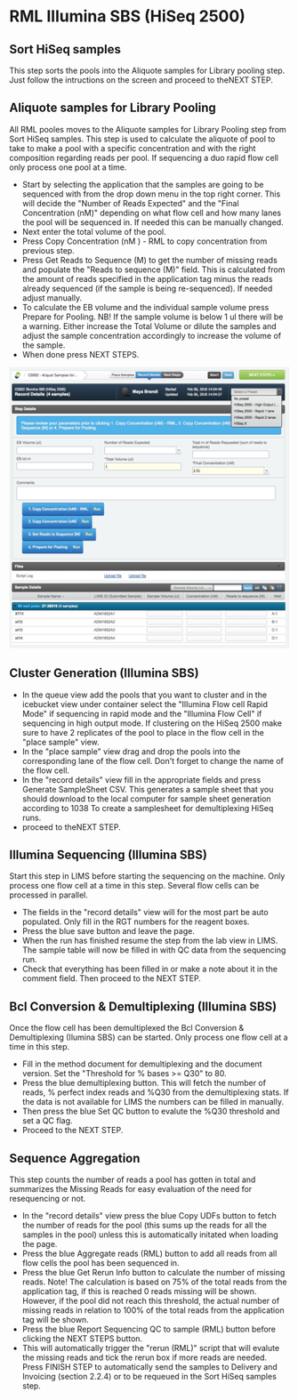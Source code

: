 

# RML Illumina SBS (HiSeq 2500)


## Sort HiSeq samples


This step sorts the pools into the Aliquote samples for Library pooling step. Just follow the intructions on the screen and proceed to theNEXT STEP.



## Aliquote samples for Library Pooling 


All RML pooles moves to the Aliquote samples for Library Pooling step from Sort HiSeq samples. This step is used to calculate the aliquote of pool to take to make a pool with a specific concentration and with the right composition regarding reads per pool. If sequencing a duo rapid flow cell only process one pool at a time.



* Start by selecting the application that the samples are going to be sequenced with from the drop down menu in the top right corner. This will decide the "Number of Reads Expected" and the "Final Concentration (nM)"  depending on what flow cell and how many lanes the pool will be sequenced in. If needed this can be manually changed.
* Next enter the total volume of the pool.
* Press Copy Concentration (nM ) - RML to copy concentration from previous step. 
* Press Get Reads to Sequence (M) to get the number of missing reads and populate the "Reads to sequence (M)" field. This is calculated from the amount of reads specified in the application tag minus the reads already sequenced (if the sample is being re-sequenced). If needed adjust manually.
* To calculate the EB volume and the individual sample volume press Prepare for Pooling. NB! If the sample volume is below 1 ul there will be a warning. Either increase the Total Volume or dilute the samples and adjust the sample concentration accordingly to increase the volume of the sample.
* When done press NEXT STEPS.

<p align="center"><img src="../img/RML_Illumina_SBS_HiSeq_2500/1.png"></p>





## Cluster Generation (Illumina SBS)
* In the queue view add the pools that you want to cluster and in the icebucket view under container select the "Illumina Flow cell Rapid Mode" if sequencing in rapid mode and the "Illumina Flow Cell" if sequencing in high output mode. If clustering on the HiSeq 2500 make sure to have 2 replicates of the pool to place in the flow cell in the "place sample" view.
* In the "place sample" view drag and drop the pools into the corresponding lane of the flow cell. Don't forget to change the name of the flow cell.
* In the "record details" view fill in the appropriate fields and press Generate SampleSheet CSV. This generates a sample sheet that you should download to the local computer for sample sheet generation according to 1038 To create a samplesheet for demultiplexing HiSeq runs.
* proceed to theNEXT STEP.

## Illumina Sequencing (Illumina SBS)


Start this step in LIMS before starting the sequencing on the machine. Only process one flow cell at a time in this step. Several flow cells can be processed in parallel.

* The fields in the "record details" view will for the most part be auto populated. Only fill in the RGT numbers for the reagent boxes.
* Press the blue save button and leave the page.
* When the run has finished resume the step from the lab view in LIMS. The sample table will now be filled in with QC data from the sequencing run.
* Check that everything has been filled in or make a note about it in the comment field. Then proceed to the NEXT STEP.

## Bcl Conversion & Demultiplexing (Illumina SBS)


Once the flow cell has been demultiplexed the Bcl Conversion & Demultiplexing (Ilumina SBS) can be started. Only process one flow cell at a time in this step.

* Fill in the method document for demultiplexing and the document version. Set the "Threshold for % bases >= Q30" to 80.
* Press the blue demultiplexing button. This will fetch the number of reads, % perfect index reads and %Q30 from the demultiplexing stats. If the data is not available for LIMS the numbers can be filled in manually.
* Then press the blue Set QC button to evalute the %Q30 threshold and set a QC flag.
* Proceed to the NEXT STEP.

## Sequence Aggregation


This step counts the number of reads a pool has gotten in total and summarizes the Missing Reads for easy evaluation of the need for resequencing or not.

* In the "record details" view press the blue Copy UDFs button to fetch the number of reads for the pool (this sums up the reads for all the samples in the pool) unless this is automatically initated when loading the page.
* Press the blue Aggregate reads (RML) button to add all reads from all flow cells the pool has been sequenced in.
* Press the blue Get Rerun Info button to calculate the number of missing reads. Note! The calculation is based on 75% of the total reads from the application tag, if this is reached 0 reads missing will be shown. However, if the pool did not reach this threshold, the actual number of missing reads in relation to 100% of the total reads from the application tag will be shown.
* Press the blue Report Sequencing QC to sample (RML) button before clicking the NEXT STEPS button. 
* This will automatically trigger the "rerun (RML)" script that will evalute the missing reads and tick the rerun box if more reads are needed. Press FINISH STEP to automatically send the samples to Delivery and Invoicing (section 2.2.4) or to be requeued in the Sort HiSeq samples step.


